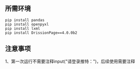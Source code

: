 ## 所需环境

```
pip install pandas
pip install openpyxl
pip install lxml
pip install DrissionPage==4.0.0b2
```

## 注意事项

1、第一次运行不需要注释input("请登录推特：")，后续使用需要注释
